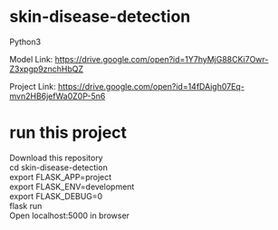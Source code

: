 # skin-disease-detection

Python3

Model Link: https://drive.google.com/open?id=1Y7hyMjG88CKi7Owr-Z3xpgp9znchHbQZ

Project Link: https://drive.google.com/open?id=14fDAigh07Eq-mvn2HB6jefWa0Z0P-5n6

# run this project

Download this repository
\
cd skin-disease-detection
\
export FLASK_APP=project
\
export FLASK_ENV=development
\
export FLASK_DEBUG=0
\
flask run
\
Open localhost:5000 in browser

